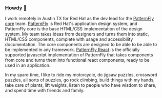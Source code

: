 ### Howdy 👋

I work remotely in Austin TX for Red Hat as the dev lead for the [PatternFly core](//github.com/patternfly/patternfly) team. [PatternFly](//patternfly.org) is Red Hat's application design system, and PatternFly core is the base HTML/CSS implementation of the design system. My team takes ideas from designers and turns them into static, HTML/CSS components, complete with usage and accessibility documentation. The core components are designed to be able to be able to be implemented in any framework. [PatternFly React](//github.com/patternfly/patternfly-react) is the officially supported javascript implementation of PatternFly that takes components from core and turns them into functional react components, ready to be used in an application.

In my spare time, I like to ride my motorcycle, do jigsaw puzzles, crossword puzzles, all sorts of puzzles, go rock climbing, build things with my hands, take care of plants, lift weights, listen to people who have wisdom to share, and spend time with friends and family.
